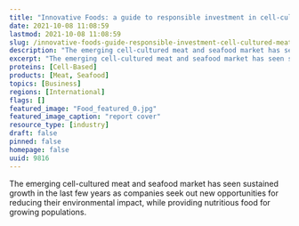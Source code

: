 ```yaml
---
title: "Innovative Foods: a guide to responsible investment in cell-cultured meat and seafood"
date: 2021-10-08 11:08:59
lastmod: 2021-10-08 11:08:59
slug: /innovative-foods-guide-responsible-investment-cell-cultured-meat-and-seafood
description: "The emerging cell-cultured meat and seafood market has seen sustained growth in the last few years as companies seek out new opportunities for reducing their environmental impact, while providing nutritious food for growing&nbsp;populations."
excerpt: "The emerging cell-cultured meat and seafood market has seen sustained growth in the last few years as companies seek out new opportunities for reducing their environmental impact, while providing nutritious food for growing&nbsp;populations."
proteins: [Cell-Based]
products: [Meat, Seafood]
topics: [Business]
regions: [International]
flags: []
featured_image: "Food_featured_0.jpg"
featured_image_caption: "report cover"
resource_type: [industry]
draft: false
pinned: false
homepage: false
uuid: 9816
---
```

The emerging cell-cultured meat and seafood market has seen sustained
growth in the last few years as companies seek out new opportunities for
reducing their environmental impact, while providing nutritious food for
growing populations.
